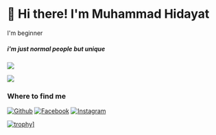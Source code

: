 # 👋 Hi there! I'm Muhammad Hidayat
I'm beginner
##### i'm just normal people but unique


![](https://komarev.com/ghpvc/?username=52199422&color=42f5d1&label=PROFILE+VIEWS)

<a href="https://github.com/anuraghazra/github-readme-stats">
  <img align="center" src="https://github-readme-stats.vercel.app/api?username=hd4y2t&show_icons=true&bg_color=10,0d1117,0d1117&title_color=c9d1d9&text_color=c9d1d9" />
</a>



<h3>Where to find me</h3>
<p><a href="https://github.com/hd4y2t" target="_blank"><img alt="Github" src="https://img.shields.io/badge/GitHub-%2312100E.svg?&style=for-the-badge&logo=Github&logoColor=white" /></a> <a href="https://twitter.com/hd4y2t" target="_blank">
<a href="https://web.facebook.com/profile.php?id=100008265035119" target="_blank"><img alt="Facebook" src="https://img.shields.io/badge/Facebook-1877F2?style=for-the-badge&logo=facebook&logoColor=white" /></a> <a href="https://web.facebook.com/profile.php?id=100008265035119" target="_blank">
<a href="https://www.instagram.com/hd4y2t/" target="_blank"><img alt="Instagram" src="https://img.shields.io/badge/Instagram-E4405F?style=for-the-badge&logo=instagram&logoColor=white" /></a> <a href="https://www.instagram.com/hd4y2t/" target="_blank">

</p>

![trophy](https://github-profile-trophy.vercel.app/?username=hd4y2t&theme=onedark)]
